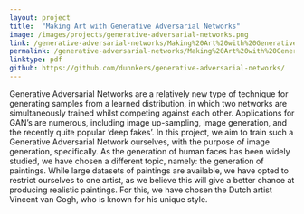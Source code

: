 ```yaml
---
layout: project
title:  "Making Art with Generative Adversarial Networks"
image: /images/projects/generative-adversarial-networks.png
link: /generative-adversarial-networks/Making%20Art%20with%20Generative%20Adversarial%20Networks.pdf
permalink: /generative-adversarial-networks/Making%20Art%20with%20Generative%20Adversarial%20Networks.pdf
linktype: pdf
github: https://github.com/dunnkers/generative-adversarial-networks/
---
```


Generative Adversarial Networks are a relatively new type of technique for generating samples from a learned distribution, in which two networks are simultaneously trained whilst competing against each other. Applications for GAN’s are numerous, including image up-sampling, image generation, and the recently quite popular ’deep fakes’.
In this project, we aim to train such a Generative Adversarial Network ourselves, with the purpose of image generation, specifically. As the generation of human faces has been widely studied, we have chosen a different topic, namely: the generation of paintings. While large datasets of paintings are available, we have opted to restrict ourselves to one artist, as we believe this will give a better chance at producing realistic paintings. For this, we have chosen the Dutch artist Vincent van Gogh, who is known for his unique style. 